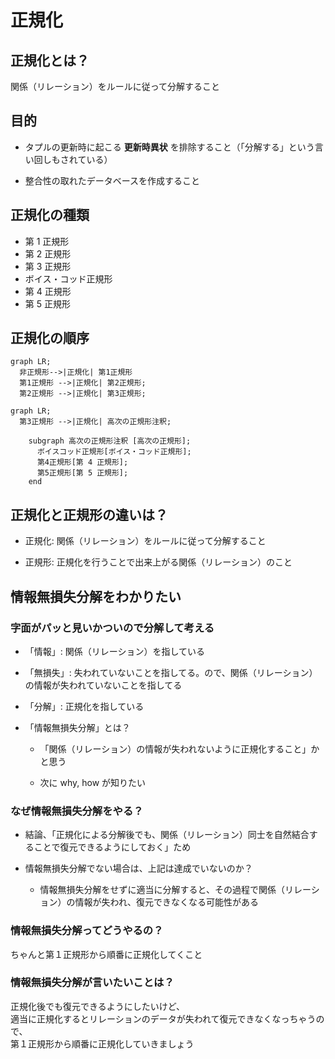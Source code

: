 # 正規化

## 正規化とは？

関係（リレーション）をルールに従って分解すること

## 目的

- タプルの更新時に起こる **更新時異状** を排除すること（「分解する」という言い回しもされている）

- 整合性の取れたデータベースを作成すること

## 正規化の種類

- 第 1 正規形
- 第 2 正規形
- 第 3 正規形
- ボイス・コッド正規形
- 第 4 正規形
- 第 5 正規形

## 正規化の順序

```mermaid
graph LR;
  非正規形-->|正規化| 第1正規形
  第1正規形 -->|正規化| 第2正規形;
  第2正規形 -->|正規化| 第3正規形;
```

```mermaid
graph LR;
  第3正規形 -->|正規化| 高次の正規形注釈;

    subgraph 高次の正規形注釈 [高次の正規形];
      ボイスコッド正規形[ボイス・コッド正規形];
      第4正規形[第 4 正規形];
      第5正規形[第 5 正規形];
    end
```

## 正規化と正規形の違いは？

- 正規化: 関係（リレーション）をルールに従って分解すること

- 正規形: 正規化を行うことで出来上がる関係（リレーション）のこと

## 情報無損失分解をわかりたい

### 字面がパッと見いかついので分解して考える
- 「情報」: 関係（リレーション）を指している

- 「無損失」: 失われていないことを指してる。ので、関係（リレーション）の情報が失われていないことを指してる

- 「分解」: 正規化を指している

- 「情報無損失分解」とは？

  - 「関係（リレーション）の情報が失われないように正規化すること」かと思う

  - 次に why, how が知りたい

### なぜ情報無損失分解をやる？

- 結論、「正規化による分解後でも、関係（リレーション）同士を自然結合することで復元できるようにしておく」ため

- 情報無損失分解でない場合は、上記は達成でいないのか？

  - 情報無損失分解をせずに適当に分解すると、その過程で関係（リレーション）の情報が失われ、復元できなくなる可能性がある

### 情報無損失分解ってどうやるの？

ちゃんと第１正規形から順番に正規化してくこと

### 情報無損失分解が言いたいことは？

正規化後でも復元できるようにしたいけど、<br>
適当に正規化するとリレーションのデータが失われて復元できなくなっちゃうので、<br>
第１正規形から順番に正規化していきましょう

